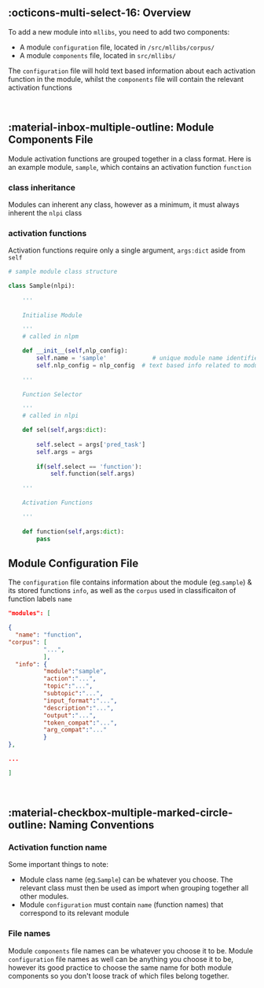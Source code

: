 ## :octicons-multi-select-16: Overview

To add a new module into `mllibs`, you need to add two components:

- A module `configuration` file, located in `/src/mllibs/corpus/` 
- A module `components` file, located in `src/mllibs/`

The `configuration` file will hold text based information about each activation function in the module, whilst the `components` file will contain the relevant activation functions

<br>

## :material-inbox-multiple-outline: Module Components File

Module activation functions are grouped together in a class format. Here is an example module, `sample`, which contains an activation function `function`

### class inheritance

Modules can inherent any class, however as a minimum, it must always inherent the `nlpi` class

### activation functions

Activation functions require only a single argument, `args:dict` aside from `self`

```python
# sample module class structure

class Sample(nlpi):
    
    '''
	
	Initialise Module

    '''
    # called in nlpm

    def __init__(self,nlp_config):
        self.name = 'sample'             # unique module name identifier (used in nlpm/nlpi)
        self.nlp_config = nlp_config  # text based info related to module (used in nlpm/nlpi)
        
    '''

	Function Selector 

    '''
    # called in nlpi

    def sel(self,args:dict):
        
        self.select = args['pred_task']
        self.args = args
        
        if(self.select == 'function'):
            self.function(self.args)
        
    '''

	Activation Functions

    '''
        
    def function(self,args:dict):
        pass
```


## Module Configuration File

The `configuration` file contains information about the module (eg.`sample`) & its stored functions `info`, as well as the `corpus` used in classificaiton of function labels `name`

``` json
"modules": [

{
  "name": "function",
"corpus": [
          "...",
          ],
  "info": {
          "module":"sample",
          "action":"...",
          "topic":"...",
          "subtopic":"...",
          "input_format":"...",
          "description":"...",
          "output":"...",
          "token_compat":"...",
          "arg_compat":"..."
          }
},

...

]
```

<br>

## :material-checkbox-multiple-marked-circle-outline: Naming Conventions

### Activation function name

Some important things to note:

- Module class name (eg.`Sample`) can be whatever you choose. The relevant class must then be used as import when grouping together all other modules. 
- Module `configuration` must contain `name` (function names) that correspond to its relevant module 

### File names

Module `components` file names can be whatever you choose it to be. Module `configuration` file names as well can be anything you choose it to be, however its good practice to choose the same name for both module components so you don't loose track of which files belong together.
